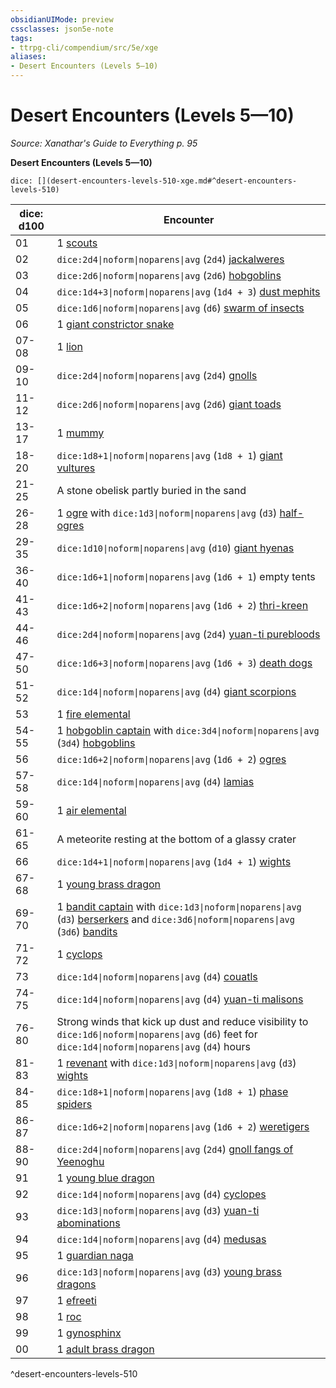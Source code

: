 ```yaml
---
obsidianUIMode: preview
cssclasses: json5e-note
tags:
- ttrpg-cli/compendium/src/5e/xge
aliases:
- Desert Encounters (Levels 5—10)
---
```

# Desert Encounters (Levels 5—10)
*Source: Xanathar's Guide to Everything p. 95* 

**Desert Encounters (Levels 5—10)**

`dice: [](desert-encounters-levels-510-xge.md#^desert-encounters-levels-510)`

| dice: d100 | Encounter |
|------------|-----------|
| 01 | 1 [scouts](/3-Mechanics/CLI/bestiary/humanoid/scout-xmm.md) |
| 02 | `dice:2d4\|noform\|noparens\|avg` (`2d4`) [jackalweres](/3-Mechanics/CLI/bestiary/fiend/jackalwere-xmm.md) |
| 03 | `dice:2d6\|noform\|noparens\|avg` (`2d6`) [hobgoblins](/3-Mechanics/CLI/bestiary/fey/hobgoblin-warrior-xmm.md) |
| 04 | `dice:1d4+3\|noform\|noparens\|avg` (`1d4 + 3`) [dust mephits](/3-Mechanics/CLI/bestiary/elemental/dust-mephit-xmm.md) |
| 05 | `dice:1d6\|noform\|noparens\|avg` (`d6`) [swarm of insects](/3-Mechanics/CLI/bestiary/beast/swarm-of-insects-xmm.md) |
| 06 | 1 [giant constrictor snake](/3-Mechanics/CLI/bestiary/beast/giant-constrictor-snake-xmm.md) |
| 07-08 | 1 [lion](/3-Mechanics/CLI/bestiary/beast/lion-xmm.md) |
| 09-10 | `dice:2d4\|noform\|noparens\|avg` (`2d4`) [gnolls](/3-Mechanics/CLI/bestiary/fiend/gnoll-warrior-xmm.md) |
| 11-12 | `dice:2d6\|noform\|noparens\|avg` (`2d6`) [giant toads](/3-Mechanics/CLI/bestiary/beast/giant-toad-xmm.md) |
| 13-17 | 1 [mummy](/3-Mechanics/CLI/bestiary/undead/mummy-xmm.md) |
| 18-20 | `dice:1d8+1\|noform\|noparens\|avg` (`1d8 + 1`) [giant vultures](/3-Mechanics/CLI/bestiary/monstrosity/giant-vulture-xmm.md) |
| 21-25 | A stone obelisk partly buried in the sand |
| 26-28 | 1 [ogre](/3-Mechanics/CLI/bestiary/giant/ogre-xmm.md) with `dice:1d3\|noform\|noparens\|avg` (`d3`) [half-ogres](/3-Mechanics/CLI/bestiary/giant/ogrillon-ogre-xmm.md) |
| 29-35 | `dice:1d10\|noform\|noparens\|avg` (`d10`) [giant hyenas](/3-Mechanics/CLI/bestiary/beast/giant-hyena-xmm.md) |
| 36-40 | `dice:1d6+1\|noform\|noparens\|avg` (`1d6 + 1`) empty tents |
| 41-43 | `dice:1d6+2\|noform\|noparens\|avg` (`1d6 + 2`) [thri-kreen](/3-Mechanics/CLI/bestiary/monstrosity/thri-kreen-marauder-xmm.md) |
| 44-46 | `dice:2d4\|noform\|noparens\|avg` (`2d4`) [yuan-ti purebloods](/3-Mechanics/CLI/bestiary/monstrosity/yuan-ti-infiltrator-xmm.md) |
| 47-50 | `dice:1d6+3\|noform\|noparens\|avg` (`1d6 + 3`) [death dogs](/3-Mechanics/CLI/bestiary/monstrosity/death-dog-xmm.md) |
| 51-52 | `dice:1d4\|noform\|noparens\|avg` (`d4`) [giant scorpions](/3-Mechanics/CLI/bestiary/beast/giant-scorpion-xmm.md) |
| 53 | 1 [fire elemental](/3-Mechanics/CLI/bestiary/elemental/fire-elemental-xmm.md) |
| 54-55 | 1 [hobgoblin captain](/3-Mechanics/CLI/bestiary/fey/hobgoblin-captain-xmm.md) with `dice:3d4\|noform\|noparens\|avg` (`3d4`) [hobgoblins](/3-Mechanics/CLI/bestiary/fey/hobgoblin-warrior-xmm.md) |
| 56 | `dice:1d6+2\|noform\|noparens\|avg` (`1d6 + 2`) [ogres](/3-Mechanics/CLI/bestiary/giant/ogre-xmm.md) |
| 57-58 | `dice:1d4\|noform\|noparens\|avg` (`d4`) [lamias](/3-Mechanics/CLI/bestiary/fiend/lamia-xmm.md) |
| 59-60 | 1 [air elemental](/3-Mechanics/CLI/bestiary/elemental/air-elemental-xmm.md) |
| 61-65 | A meteorite resting at the bottom of a glassy crater |
| 66 | `dice:1d4+1\|noform\|noparens\|avg` (`1d4 + 1`) [wights](/3-Mechanics/CLI/bestiary/undead/wight-xmm.md) |
| 67-68 | 1 [young brass dragon](/3-Mechanics/CLI/bestiary/dragon/young-brass-dragon-xmm.md) |
| 69-70 | 1 [bandit captain](/3-Mechanics/CLI/bestiary/humanoid/bandit-captain-xmm.md) with `dice:1d3\|noform\|noparens\|avg` (`d3`) [berserkers](/3-Mechanics/CLI/bestiary/humanoid/berserker-xmm.md) and `dice:3d6\|noform\|noparens\|avg` (`3d6`) [bandits](/3-Mechanics/CLI/bestiary/humanoid/bandit-xmm.md) |
| 71-72 | 1 [cyclops](/3-Mechanics/CLI/bestiary/giant/cyclops-sentry-xmm.md) |
| 73 | `dice:1d4\|noform\|noparens\|avg` (`d4`) [couatls](/3-Mechanics/CLI/bestiary/celestial/couatl-xmm.md) |
| 74-75 | `dice:1d4\|noform\|noparens\|avg` (`d4`) [yuan-ti malisons](/3-Mechanics/CLI/bestiary/monstrosity/yuan-ti-malison-type-1-xmm.md) |
| 76-80 | Strong winds that kick up dust and reduce visibility to `dice:1d6\|noform\|noparens\|avg` (`d6`) feet for `dice:1d4\|noform\|noparens\|avg` (`d4`) hours |
| 81-83 | 1 [revenant](/3-Mechanics/CLI/bestiary/undead/revenant-xmm.md) with `dice:1d3\|noform\|noparens\|avg` (`d3`) [wights](/3-Mechanics/CLI/bestiary/undead/wight-xmm.md) |
| 84-85 | `dice:1d8+1\|noform\|noparens\|avg` (`1d8 + 1`) [phase spiders](/3-Mechanics/CLI/bestiary/monstrosity/phase-spider-xmm.md) |
| 86-87 | `dice:1d6+2\|noform\|noparens\|avg` (`1d6 + 2`) [weretigers](/3-Mechanics/CLI/bestiary/monstrosity/weretiger-xmm.md) |
| 88-90 | `dice:2d4\|noform\|noparens\|avg` (`2d4`) [gnoll fangs of Yeenoghu](/3-Mechanics/CLI/bestiary/fiend/gnoll-fang-of-yeenoghu-xmm.md) |
| 91 | 1 [young blue dragon](/3-Mechanics/CLI/bestiary/dragon/young-blue-dragon-xmm.md) |
| 92 | `dice:1d4\|noform\|noparens\|avg` (`d4`) [cyclopes](/3-Mechanics/CLI/bestiary/giant/cyclops-sentry-xmm.md) |
| 93 | `dice:1d3\|noform\|noparens\|avg` (`d3`) [yuan-ti abominations](/3-Mechanics/CLI/bestiary/monstrosity/yuan-ti-abomination-xmm.md) |
| 94 | `dice:1d4\|noform\|noparens\|avg` (`d4`) [medusas](/3-Mechanics/CLI/bestiary/monstrosity/medusa-xmm.md) |
| 95 | 1 [guardian naga](/3-Mechanics/CLI/bestiary/celestial/guardian-naga-xmm.md) |
| 96 | `dice:1d3\|noform\|noparens\|avg` (`d3`) [young brass dragons](/3-Mechanics/CLI/bestiary/dragon/young-brass-dragon-xmm.md) |
| 97 | 1 [efreeti](/3-Mechanics/CLI/bestiary/elemental/efreeti-xmm.md) |
| 98 | 1 [roc](/3-Mechanics/CLI/bestiary/monstrosity/roc-xmm.md) |
| 99 | 1 [gynosphinx](/3-Mechanics/CLI/bestiary/celestial/sphinx-of-lore-xmm.md) |
| 00 | 1 [adult brass dragon](/3-Mechanics/CLI/bestiary/dragon/adult-brass-dragon-xmm.md) |
^desert-encounters-levels-510